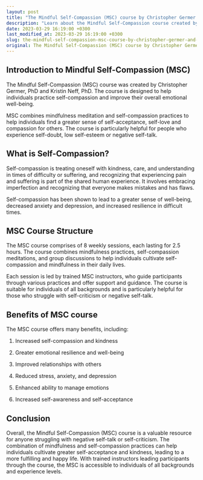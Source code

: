 ```yaml
---
layout: post
title: "The Mindful Self-Compassion (MSC) course by Christopher Germer and Kristin Neff"
description: "Learn about the Mindful Self-Compassion course created by Christopher Germer and Kristin Neff, which helps individuals practice self-compassion and improve their emotional well-being."
date: 2023-03-29 16:19:00 +0300
last_modified_at: 2023-03-29 16:19:00 +0300
slug: the-mindful-self-compassion-msc-course-by-christopher-germer-and-kristin-neff
original: The Mindful Self-Compassion (MSC) course by Christopher Germer and Kristin Neff
---
```

## Introduction to Mindful Self-Compassion (MSC)

The Mindful Self-Compassion (MSC) course was created by Christopher Germer, PhD and Kristin Neff, PhD. The course is designed to help individuals practice self-compassion and improve their overall emotional well-being.

MSC combines mindfulness meditation and self-compassion practices to help individuals find a greater sense of self-acceptance, self-love and compassion for others. The course is particularly helpful for people who experience self-doubt, low self-esteem or negative self-talk.

## What is Self-Compassion?

Self-compassion is treating oneself with kindness, care, and understanding in times of difficulty or suffering, and recognizing that experiencing pain and suffering is part of the shared human experience. It involves embracing imperfection and recognizing that everyone makes mistakes and has flaws.

Self-compassion has been shown to lead to a greater sense of well-being, decreased anxiety and depression, and increased resilience in difficult times.

## MSC Course Structure

The MSC course comprises of 8 weekly sessions, each lasting for 2.5 hours. The course combines mindfulness practices, self-compassion meditations, and group discussions to help individuals cultivate self-compassion and mindfulness in their daily lives.

Each session is led by trained MSC instructors, who guide participants through various practices and offer support and guidance. The course is suitable for individuals of all backgrounds and is particularly helpful for those who struggle with self-criticism or negative self-talk.

## Benefits of MSC course

The MSC course offers many benefits, including:

1. Increased self-compassion and kindness

2. Greater emotional resilience and well-being

3. Improved relationships with others

4. Reduced stress, anxiety, and depression

5. Enhanced ability to manage emotions

6. Increased self-awareness and self-acceptance

## Conclusion

Overall, the Mindful Self-Compassion (MSC) course is a valuable resource for anyone struggling with negative self-talk or self-criticism. The combination of mindfulness and self-compassion practices can help individuals cultivate greater self-acceptance and kindness, leading to a more fulfilling and happy life. With trained instructors leading participants through the course, the MSC is accessible to individuals of all backgrounds and experience levels.